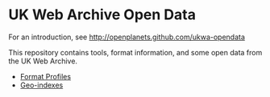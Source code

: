 UK Web Archive Open Data
========================

For an introduction, see http://openplanets.github.com/ukwa-opendata

This repository contains tools, format information, and some open data from the UK Web Archive.

* [Format Profiles](fmtprofile)
* [Geo-indexes](geoindex)

